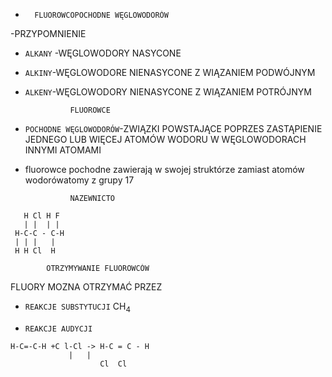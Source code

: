 -		FLUOROWCOPOCHODNE WĘGLOWODORÓW
-PRZYPOMNIENIE
- `ALKANY`  -WĘGLOWODORY NASYCONE
- `ALKINY`-WĘGLOWODORE NIENASYCONE Z WIĄZANIEM PODWÓJNYM
- `ALKENY`-WĘGLOWODORY NIENASYCONE Z WIĄZANIEM POTRÓJNYM

				FLUOROWCE
- `POCHODNE WĘGLOWODORÓW`-ZWIĄZKI POWSTAJĄCE POPRZES ZASTĄPIENIE JEDNEGO LUB WIĘCEJ ATOMÓW WODORU W WĘGLOWODORACH INNYMI ATOMAMI
- fluorowce pochodne zawierają w swojej struktórze zamiast atomów wodorówatomy z grupy 17
  				
  				NAZEWNICTO
```
   H Cl H F
   | |  | |
 H-C-C - C-H
 | | |   |
 H H Cl  H
```
			OTRZYMYWANIE FLUOROWCÓW
   FLUORY MOZNA OTRZYMAĆ PRZEZ 
   - `REAKCJE SUBSTYTUCJI` CH<sub>4</sub>

     
   - `REAKCJE AUDYCJI`
```
H-C=-C-H +C l-Cl -> H-C = C - H
 		     |   |   
                    Cl  Cl 	
``` 
